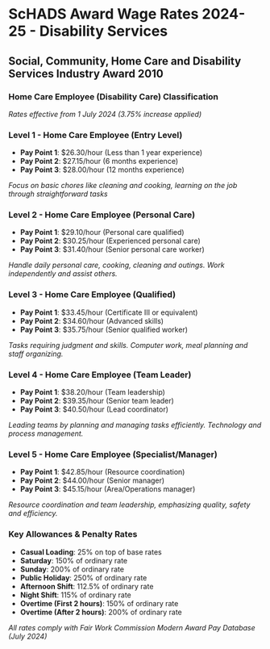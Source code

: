 # ScHADS Award Wage Rates 2024-25 - Disability Services

## Social, Community, Home Care and Disability Services Industry Award 2010
### Home Care Employee (Disability Care) Classification

*Rates effective from 1 July 2024 (3.75% increase applied)*

### Level 1 - Home Care Employee (Entry Level)
- **Pay Point 1**: $26.30/hour (Less than 1 year experience)
- **Pay Point 2**: $27.15/hour (6 months experience)  
- **Pay Point 3**: $28.00/hour (12 months experience)

*Focus on basic chores like cleaning and cooking, learning on the job through straightforward tasks*

### Level 2 - Home Care Employee (Personal Care)
- **Pay Point 1**: $29.10/hour (Personal care qualified)
- **Pay Point 2**: $30.25/hour (Experienced personal care)
- **Pay Point 3**: $31.40/hour (Senior personal care worker)

*Handle daily personal care, cooking, cleaning and outings. Work independently and assist others.*

### Level 3 - Home Care Employee (Qualified)
- **Pay Point 1**: $33.45/hour (Certificate III or equivalent)
- **Pay Point 2**: $34.60/hour (Advanced skills)
- **Pay Point 3**: $35.75/hour (Senior qualified worker)

*Tasks requiring judgment and skills. Computer work, meal planning and staff organizing.*

### Level 4 - Home Care Employee (Team Leader)
- **Pay Point 1**: $38.20/hour (Team leadership)
- **Pay Point 2**: $39.35/hour (Senior team leader)
- **Pay Point 3**: $40.50/hour (Lead coordinator)

*Leading teams by planning and managing tasks efficiently. Technology and process management.*

### Level 5 - Home Care Employee (Specialist/Manager)
- **Pay Point 1**: $42.85/hour (Resource coordination)
- **Pay Point 2**: $44.00/hour (Senior manager)
- **Pay Point 3**: $45.15/hour (Area/Operations manager)

*Resource coordination and team leadership, emphasizing quality, safety and efficiency.*

### Key Allowances & Penalty Rates
- **Casual Loading**: 25% on top of base rates
- **Saturday**: 150% of ordinary rate  
- **Sunday**: 200% of ordinary rate
- **Public Holiday**: 250% of ordinary rate
- **Afternoon Shift**: 112.5% of ordinary rate
- **Night Shift**: 115% of ordinary rate
- **Overtime (First 2 hours)**: 150% of ordinary rate
- **Overtime (After 2 hours)**: 200% of ordinary rate

*All rates comply with Fair Work Commission Modern Award Pay Database (July 2024)*